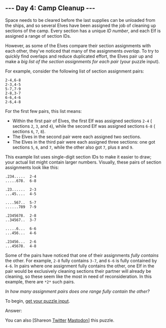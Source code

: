 \--- Day 4: Camp Cleanup ---
----------

Space needs to be cleared before the last supplies can be unloaded from the ships, and
so several Elves have been assigned the job of cleaning up sections of the camp. Every
section has a unique *ID number*, and each Elf is assigned a range of section IDs.

However, as some of the Elves compare their section assignments with each other, they've
noticed that many of the assignments *overlap*. To try to quickly find overlaps and
reduce duplicated effort, the Elves pair up and make a *big list of the section
assignments for each pair* (your puzzle input).

For example, consider the following list of section assignment pairs:

```
2-4,6-8
2-3,4-5
5-7,7-9
2-8,3-7
6-6,4-6
2-6,4-8

```

For the first few pairs, this list means:

* Within the first pair of Elves, the first Elf was assigned sections `2-4` (
  sections `2`, `3`, and `4`), while the second Elf was assigned sections `6-8` (
  sections `6`, `7`, `8`).
* The Elves in the second pair were each assigned two sections.
* The Elves in the third pair were each assigned three sections: one got
  sections `5`, `6`, and `7`, while the other also got `7`, plus `8` and `9`.

This example list uses single-digit section IDs to make it easier to draw; your actual
list might contain larger numbers. Visually, these pairs of section assignments look
like this:

```
.234.....  2-4
.....678.  6-8

.23......  2-3
...45....  4-5

....567..  5-7
......789  7-9

.2345678.  2-8
..34567..  3-7

.....6...  6-6
...456...  4-6

.23456...  2-6
...45678.  4-8

```

Some of the pairs have noticed that one of their assignments *fully contains* the other.
For example, `2-8` fully contains `3-7`, and `6-6` is fully contained by `4-6`. In pairs
where one assignment fully contains the other, one Elf in the pair would be exclusively
cleaning sections their partner will already be cleaning, so these seem like the most in
need of reconsideration. In this example, there are `*2*` such pairs.

*In how many assignment pairs does one range fully contain the other?*

To begin, [get your puzzle input](4/input).

Answer:

You can
also [Shareon [Twitter](https://twitter.com/intent/tweet?text=%22Camp+Cleanup%22+%2D+Day+4+%2D+Advent+of+Code+2022&url=https%3A%2F%2Fadventofcode%2Ecom%2F2022%2Fday%2F4&related=ericwastl&hashtags=AdventOfCode) [Mastodon](javascript:void(0);)]
this puzzle.
